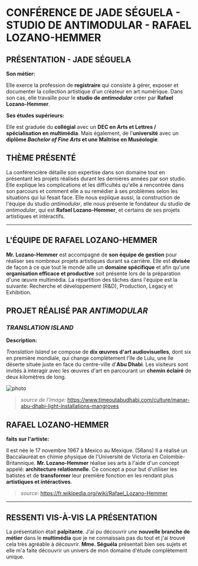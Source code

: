 # CONFÉRENCE DE JADE SÉGUELA - STUDIO DE ANTIMODULAR - RAFAEL LOZANO-HEMMER

## PRÉSENTATION - JADE SÉGUELA

**Son métier:**

Elle exerce la profession de **registraire** qui consiste à gérer, exposer et documenter la collection artistique d'un créateur en art numérique. Dans son cas, elle travaille pour le **studio de *antimodular*** créer par **Rafael Lozano-Hemmer**.

**Ses études supérieurs:**

Elle est graduée du **collégial** avec un **DEC en Arts et Lettres / spécialisation en multimédia**.
Mais également, de l'**université** avec un **diplôme *Bachelor of Fine Arts* et une Maîtrise en Muséologie**.

## THÈME PRÉSENTÉ

La conférencière détaille son expertise dans son domaine tout en présentant les projets réalisés durant les dernières années par son studio. Elle explique les complications et les difficultés qu'elle a rencontrée dans son parcours et comment elle a su remédier à ses problèmes selon les situations qui lui fesait face. Elle nous explique aussi, la construction de l'équipe du studio *antimodular*, elle nous présente le fondateur du studio de *antimodular*, qui est **Rafael Lozano-Hemmer**, et certains de ses projets artistiques et intéractifs.

-------------------------------------

## L'ÉQUIPE DE RAFAEL LOZANO-HEMMER

**Mr. Lozano-Hemmer** est accompagné de **son équipe de gestion** pour réaliser ses nombreux projets artistiques durant sa carrière. Elle est **divisée** de façon à ce que tout le monde aille un **domaine spécifique** et afin qu'une **organisation efficace et productive** soit présente lors de la préparation d'une œuvre multimédia. La répartition des tâches dans l'équipe est la suivante: Recherche et développement (R&D), Production, Legacy et Exhibition.

## PROJET RÉALISÉ PAR *ANTIMODULAR*

### *TRANSLATION ISLAND*

**Description:**

*Translation Island* se compose de **dix œuvres d'art audiovisuelles**, dont six en première mondiale, qui change complètement l'île de Lulu, une île déserte située juste en face du centre-ville d'**Abu Dhabi**. Les visiteurs sont invités à interagir avec les œuvres d'art en parcourant un **chemin éclairé** de deux kilomètres de long.

![photo](media/translation_island_chemin.jpg)

> *source de l'image:* https://www.timeoutabudhabi.com/culture/manar-abu-dhabi-light-installations-mangroves

## RAFAEL LOZANO-HEMMER

**faits sur l'artiste:**

Il est née le 17 novembre 1967 à Mexico au Mexique. (56ans)
Il a réalisé un Baccalauréat en chimie physique de l'Université de Victoria en Colombie-Britannique.
**Mr. Lozano-Hemmer** réalise ses arts à l'aide d'un concept appelé: **architecture relationnelle**. Ce concept a pour but d'utiliser les batistes et de **transformer** leur première fonction en les rendant plus **artistiques et intéractives**.

> *source:* https://fr.wikipedia.org/wiki/Rafael_Lozano-Hemmer
-------------------------------------

## RESSENTI VIS-À-VIS LA PRÉSENTATION

La présentation était **palpitante**. J'ai pu découvrir une **nouvelle branche de métier** dans le **multimédia** que je ne connaissais pas du tout et j'ai trouvé cela très agréable à découvrir. **Mme. Séguéla** présentait bien ses sujets et elle m'a faite découvrir un univers de mon domaine d'étude complètement unique.

